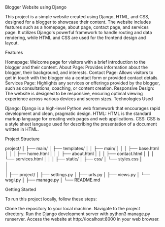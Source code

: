 Blogger Website using Django

This project is a simple website created using Django, HTML, and CSS, designed for a blogger to showcase their content. The website includes features such as a homepage, about page, contact page, and services page. It utilizes Django's powerful framework to handle routing and data rendering, while HTML and CSS are used for the frontend design and layout.

Features

Homepage: Welcome page for visitors with a brief introduction to the blogger and their content.
About Page: Provides information about the blogger, their background, and interests.
Contact Page: Allows visitors to get in touch with the blogger via a contact form or provided contact details.
Services Page: Highlights any services or offerings provided by the blogger, such as consultations, coaching, or content creation.
Responsive Design: The website is designed to be responsive, ensuring optimal viewing experience across various devices and screen sizes.
Technologies Used

Django: Django is a high-level Python web framework that encourages rapid development and clean, pragmatic design.
HTML: HTML is the standard markup language for creating web pages and web applications.
CSS: CSS is a style sheet language used for describing the presentation of a document written in HTML.


Project Structure

project/
│
├── main/
│   ├── templates/
│   │   ├── main/
│   │   │   ├── base.html
│   │   │   ├── home.html
│   │   │   ├── about.html
│   │   │   ├── contact.html
│   │   │   └── services.html
│   │
│   ├── static/
│       ├── css/
│           └── styles.css
│       
│   
│   
│
├── project/
│   ├── settings.py
│   ├── urls.py
│   ├── views.py
│   └── wsgi.py
│
├── manage.py
│
└── README.md

Getting Started

To run this project locally, follow these steps:

Clone the repository to your local machine.
Navigate to the project directory.
Run the Django development server with python3 manage.py runserver.
Access the website at http://localhost:8000 in your web browser.
